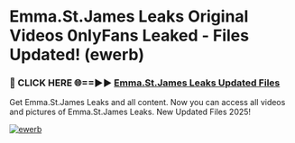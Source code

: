 # Emma.St.James Leaks Original Videos 0nlyFans Leaked - Files Updated! (ewerb)

<h3>🔴 CLICK HERE 🌐==►► <a href="https://tinyurl.com/x26r9saj" rel="nofollow">Emma.St.James Leaks Updated Files</a></h3>

Get Emma.St.James Leaks and all content. Now you can access all videos and pictures of Emma.St.James Leaks. New Updated Files 2025!

[![ewerb](https://i.imgur.com/LkgZPqh.gif)](https://tinyurl.com/x26r9saj)
